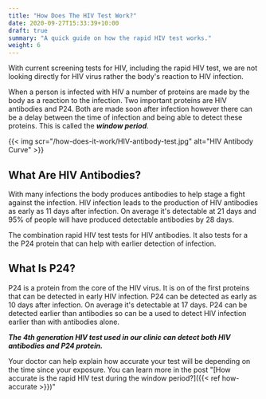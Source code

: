 ```yaml
---
title: "How Does The HIV Test Work?"
date: 2020-09-27T15:33:39+10:00
draft: true
summary: "A quick guide on how the rapid HIV test works."
weight: 6
---
```

With current screening tests for HIV, including the rapid HIV test, we are not looking directly for HIV virus rather the body's reaction to HIV infection.

When a person is infected with HIV a number of proteins are made by the body as a reaction to the infection. Two important proteins are HIV antibodies and P24. Both are made soon after infection however there can be a delay between the time of infection and being able to detect these proteins. This is called the ***window period***.

{{< img scr="/how-does-it-work/HIV-antibody-test.jpg" alt="HIV Antibody Curve" >}}

## What Are HIV Antibodies?
With many infections the body produces antibodies to help stage a fight against the infection. HIV infection leads to the production of HIV antibodies as early as 11 days after infection. On average it's detectable at 21 days and 95% of people will have produced detectable antibodies by 28 days.

The combination rapid HIV test tests for HIV antibodies. It also tests for a the P24 protein that can help with earlier detection of infection.

## What Is P24?

P24 is a protein from the core of the HIV virus.  It is on of the first proteins that can be detected in early HIV infection. P24 can be detected as early as 10 days after infection. On average it's detectable at 17 days. P24 can be detected earlier than antibodies so can be a used to detect HIV infection earlier than with antibodies alone.

***The 4th generation HIV test used in our clinic can detect both HIV antibodies and P24 protein.***

Your doctor can help explain how accurate your test will be depending on the time since your exposure. You can learn more in the post "[How accurate is the rapid HIV test during the window period?]({{< ref how-accurate >}})"
